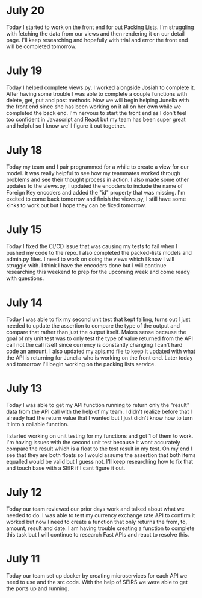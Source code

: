 # July 20
Today I started to work on the front end for out Packing Lists. I'm struggling with fetching the data from our views and then rendering it on our detail page. I'll keep researching and hopefully with trial and error the front end will be completed tomorrow. 

# July 19
Today I helped complete views.py, I worked alongside Josiah to complete it. After having some trouble I was able to complete
a couple functions with delete, get, put and post methods. Now we will begin helping Junella with the front end since she has been working on it all on her own while we completed the back end. I'm nervous to start the front end as I don't feel too confident in Javascript and React but my team has been super great and helpful so I know we'll figure it out together. 

# July 18
Today my team and I pair programmed for a while to create a view for our model. It was really helpful to see how my teammates worked through problems and see their thought process in action. I also made some other updates to the views.py, I updated the encoders to include the name of Foreign Key encoders and added the "id" property that was missing. I'm excited to come back tomorrow and finish the views.py, I still have some kinks to work out but I hope they can be fixed tomorrow. 

# July 15
Today I fixed the CI/CD issue that was causing my tests to fail when I pushed my code to the repo. I also completed the packed-lists models and admin.py files. I need to work on doing the views which I know I will struggle with. I think I have the encoders done but I will continue researching this weekend to prep for the upcoming week and come ready with questions.  


# July 14 
Today I was able to fix my second unit test that kept failing, turns out I just needed to update the assertion to compare the type of the output and compare that rather than just the output itself. Makes sense because the goal of my unit test was to only 
test the type of value returned from the API call not the call itself since currency is constantly changing I can't hard code an amount. I also updated my apis.md file to keep it updated with what the API is returning for Junella who is working on the front end. Later today and tomorrow I'll begin working on the packing lists service. 

# July 13 
Today I was able to get my API function running to return only the "result" data from the API call with the help of my team. I didn't realize before that I already had the return value that I wanted but I just didn't know how to turn it into a callable function. 

I started working on unit testing for my functions and got 1 of them to work. I'm having issues with the second unit test because it wont accurately compare the result which is a float to the test result in my test. On my end I see that they are both floats so I would assume the assertion that both items equalled would be valid but I guess not. I'll keep researching how to fix that and touch base with a SEIR if I cant figure it out. 

# July 12

Today our team reviewed our prior days work and talked about what we needed to do. I was able to test my currency exchange rate API to confirm it worked but now I need to create a function that only returns the from, to, amount, result and date. I am having trouble creating a function to complete this task but I will continue to research Fast APIs and react to resolve this. 

# July 11

Today our team set up docker by creating microservices for each API we need to use and the src code. With the help of SEIRS we were able to get the ports up and running. 